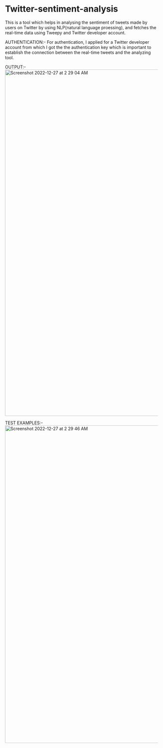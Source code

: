 # Twitter-sentiment-analysis
This is a tool which helps in analysing the sentiment of tweets made by users on Twitter by using NLP(natural language proessing), and fetches the real-time data using Tweepy and Twitter developer account. 

AUTHENTICATION:-
For authentication, I applied for a Twitter developer account from which I got the the authentication key which is important to establish the connection between the real-time tweets and the analyzing tool.

OUTPUT:-
<img width="1142" alt="Screenshot 2022-12-27 at 2 29 04 AM" src="https://user-images.githubusercontent.com/78745855/209583032-6ab817c9-9fd6-4e4e-8147-1926917d23cd.png">

TEST EXAMPLES:-
<img width="1047" alt="Screenshot 2022-12-27 at 2 29 46 AM" src="https://user-images.githubusercontent.com/78745855/209583070-a4e59d72-83db-4e4d-bb4d-d82b8b5a35fa.png">

